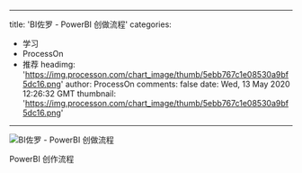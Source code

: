 
---
title: 'BI佐罗 - PowerBI 创做流程'
categories: 
 - 学习
 - ProcessOn
 - 推荐
headimg: 'https://img.processon.com/chart_image/thumb/5ebb767c1e08530a9bf5dc16.png'
author: ProcessOn
comments: false
date: Wed, 13 May 2020 12:26:32 GMT
thumbnail: 'https://img.processon.com/chart_image/thumb/5ebb767c1e08530a9bf5dc16.png'
---

<div>   
<img class="thumb" alt="BI佐罗 - PowerBI 创做流程" src="https://img.processon.com/chart_image/thumb/5ebb767c1e08530a9bf5dc16.png" referrerpolicy="no-referrer">
<p>PowerBI 创作流程</p>  
</div>
            